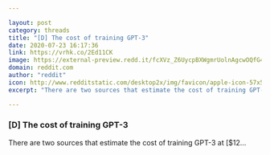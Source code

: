 ```yaml
---

layout: post
category: threads
title: "[D] The cost of training GPT-3"
date: 2020-07-23 16:17:36
link: https://vrhk.co/2Ed11CK
image: https://external-preview.redd.it/fcXVz_Z6UycpBXWgmrUolnAgcwOQfG40ogcYmt00-_E.jpg?width=1200&height=600&auto=webp&crop=1200:600,smart&s=5276c0c47fef7eb9344b4d2cc487d68b942e1c76
domain: reddit.com
author: "reddit"
icon: http://www.redditstatic.com/desktop2x/img/favicon/apple-icon-57x57.png
excerpt: "There are two sources that estimate the cost of training GPT-3 at [$12..."

---
```


### [D] The cost of training GPT-3

There are two sources that estimate the cost of training GPT-3 at [$12...